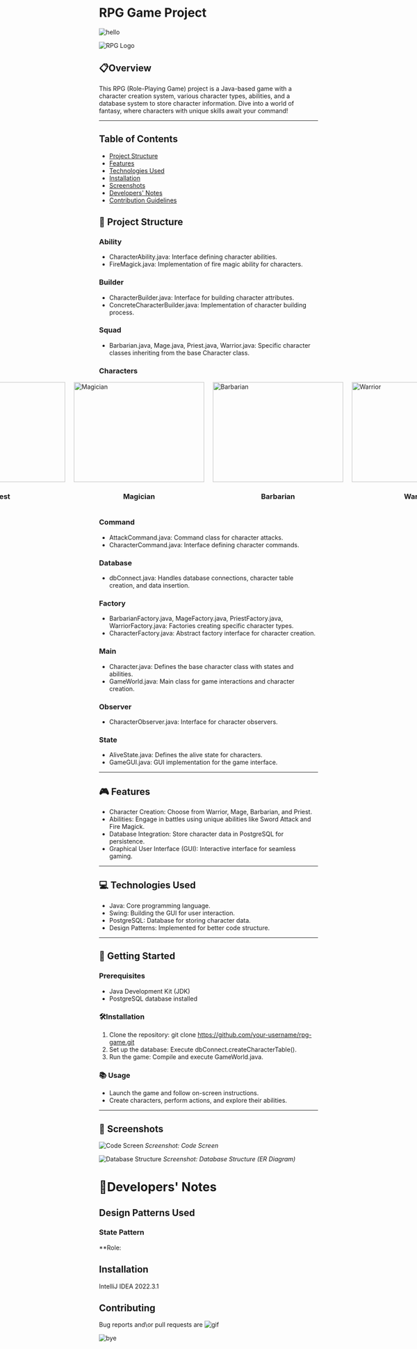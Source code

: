 # RPG Game Project
![hello](https://media.tenor.com/kvXMS__Bkd8AAAAC/hello-hi.gif)

![RPG Logo](img_1.png)

## 📋Overview

This RPG (Role-Playing Game) project is a Java-based game with a character creation system, various character types, abilities, and a database system to store character information. Dive into a world of fantasy, where characters with unique skills await your command!

---
## Table of Contents
- [Project Structure](#project-structure)
- [Features](#features)
- [Technologies Used](#-technologies-used)
- [Installation](#installation)
- [Screenshots](#-screenshots)
- [Developers' Notes](#developers-notes)
- [Contribution Guidelines](#-contribution-guidelines)

## 📁 Project Structure

### Ability
- CharacterAbility.java: Interface defining character abilities.
- FireMagick.java: Implementation of fire magic ability for characters.

### Builder
- CharacterBuilder.java: Interface for building character attributes.
- ConcreteCharacterBuilder.java: Implementation of character building process.

### Squad
- Barbarian.java, Mage.java, Priest.java, Warrior.java: Specific character classes inheriting from the base Character class.

### Characters

<div style="display:flex; justify-content:center; align-items:center;">
    <div style="margin-right:20px;">
        <img src="img_2.png" alt="Priest" width="300" height="230"/>
        <center><h3>Priest</h3></center>
    </div>
    <div style="margin-right:20px;">
        <img src="img_3.png" alt="Magician" width="300" height="230"/>
        <center><h3>Magician</h3></center>
    </div>
<div style="margin-right:20px;">
        <img src="img_4.png" alt="Barbarian" width="300" height="230"/>
        <center><h3>Barbarian</h3></center>
</div>
 <div>
        <img src="img_5.png" alt="Warrior" width="300" height="230"/>

<center><h3>Warrior</h3></center>
    </div>
</div>

### Command
- AttackCommand.java: Command class for character attacks.
- CharacterCommand.java: Interface defining character commands.

### Database
- dbConnect.java: Handles database connections, character table creation, and data insertion.

### Factory
- BarbarianFactory.java, MageFactory.java, PriestFactory.java, WarriorFactory.java: Factories creating specific character types.
- CharacterFactory.java: Abstract factory interface for character creation.

### Main
- Character.java: Defines the base character class with states and abilities.
- GameWorld.java: Main class for game interactions and character creation.

### Observer
- CharacterObserver.java: Interface for character observers.

### State
- AliveState.java: Defines the alive state for characters.
- GameGUI.java: GUI implementation for the game interface.
---
## 🎮 Features

- Character Creation: Choose from Warrior, Mage, Barbarian, and Priest.
- Abilities: Engage in battles using unique abilities like Sword Attack and Fire Magick.
- Database Integration: Store character data in PostgreSQL for persistence.
- Graphical User Interface (GUI): Interactive interface for seamless gaming.
---
## 💻 Technologies Used

- Java: Core programming language.
- Swing: Building the GUI for user interaction.
- PostgreSQL: Database for storing character data.
- Design Patterns: Implemented for better code structure.

---
## 🚀 Getting Started

### Prerequisites

- Java Development Kit (JDK)
- PostgreSQL database installed

### 🛠️Installation

1. Clone the repository: git clone https://github.com/your-username/rpg-game.git
2. Set up the database: Execute dbConnect.createCharacterTable().
3. Run the game: Compile and execute GameWorld.java.

### 📚 Usage

- Launch the game and follow on-screen instructions.
- Create characters, perform actions, and explore their abilities.
---
## 📸 Screenshots

![Code Screen](img_7.png)
*Screenshot: Code Screen*

![Database Structure](img_6.png)
*Screenshot: Database Structure (ER Diagram)*

# 📝Developers' Notes

## Design Patterns Used
### State Pattern
**Role:

## Installation
IntelliJ IDEA 2022.3.1
## Contributing
Bug reports and\or pull requests are 
![gif](https://img.wattpad.com/6c151ba821ca2c749493262d427fb9d0324ec0fc/68747470733a2f2f73332e616d617a6f6e6177732e636f6d2f776174747061642d6d656469612d736572766963652f53746f7279496d6167652f6147354e6948476d6c62704b50673d3d2d3636303937343137322e313537323431383735386537393136303532343031303939363231302e676966)

![bye](https://media.tenor.com/5DcYGrosKfQAAAAC/bye-see-you.gif)
